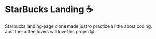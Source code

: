 # StarBucks Landing ☕


Starbucks landing-page clone made just to practice a little about coding.
Just the coffee lovers will love this project😀

